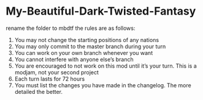 # My-Beautiful-Dark-Twisted-Fantasy
rename the folder to mbdtf
the rules are as follows:
1)    You may not change the starting positions of any nations
2)    You may only commit to the master branch during your turn
3)    You can work on your own branch whenever you want
4)    You cannot interfere with anyone else’s branch
5)    You are encouraged to not work on this mod until it’s your turn. This is a modjam, not your second project
6)    Each turn lasts for 72 hours
7)    You must list the changes you have made in the changelog. The more detailed the better.

